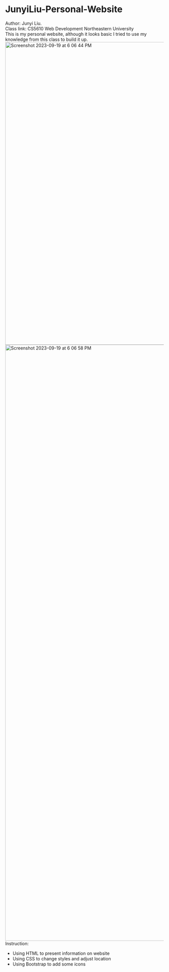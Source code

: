 # JunyiLiu-Personal-Website

<div>Author: Junyi Liu.</div>
<div>Class link: CS5610 Web Development Northeastern University</div>
<div>This is my personal website, although it looks basic I tried to use my knowledge from this class to build it up.</div>



<img width="959" alt="Screenshot 2023-09-19 at 6 06 44 PM" src="https://github.com/junnnyiliu/JunyiLiu-Personal-Website/assets/133163994/2dd8dd91-4c08-40ac-901f-ac912435301b">
<img width="1889" alt="Screenshot 2023-09-19 at 6 06 58 PM" src="https://github.com/junnnyiliu/JunyiLiu-Personal-Website/assets/133163994/e739e0ad-9260-499f-b0a8-cc98e5b31bbb">



<div>Instruction: </div>
<ul>
  <li>Using HTML to present information on website</li>
  <li>Using CSS to change styles and adjust location</li>
  <li>Using Bootstrap to add some icons</li>
</ul>
